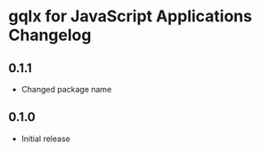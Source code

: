 # gqlx for JavaScript Applications Changelog

## 0.1.1

- Changed package name

## 0.1.0

- Initial release
